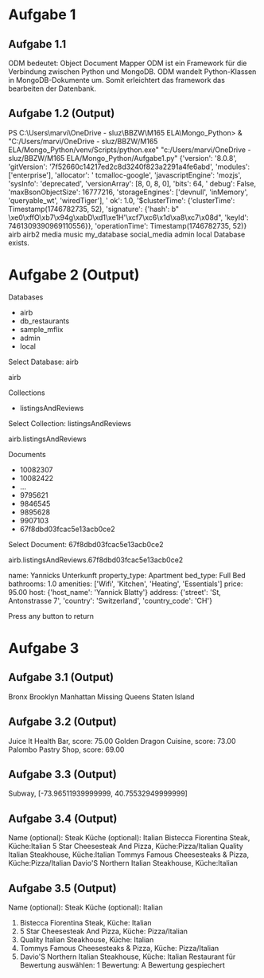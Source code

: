 # Aufgabe 1

## Aufgabe 1.1

ODM bedeutet: Object Document Mapper
ODM ist ein Framework für die Verbindung zwischen Python und MongoDB.
ODM wandelt Python-Klassen in MongoDB-Dokumente um. Somit erleichtert das framework das bearbeiten der Datenbank.

## Aufgabe 1.2 (Output)

PS C:\Users\marvi\OneDrive - sluz\BBZW\M165 ELA\Mongo_Python> & "C:/Users/marvi/OneDrive - sluz/BBZW/M165
ELA/Mongo_Python/venv/Scripts/python.exe" "c:/Users/marvi/OneDrive - sluz/BBZW/M165 ELA/Mongo_Python/Aufgabe1.py"
{'version': '8.0.8', 'gitVersion': '7f52660c14217ed2c8d3240f823a2291a4fe6abd', 'modules': ['enterprise'], 'allocator': '
tcmalloc-google', 'javascriptEngine': 'mozjs', 'sysInfo': 'deprecated', 'versionArray': [8, 0, 8, 0], 'bits': 64, '
debug': False, 'maxBsonObjectSize': 16777216, 'storageEngines': ['devnull', 'inMemory', 'queryable_wt', 'wiredTiger'], '
ok': 1.0, '$clusterTime': {'clusterTime': Timestamp(1746782735, 52), 'signature': {'hash': b"
\xe0\xffO\xb7\x94g\xabD\xd1\xe1H'\xcf7\xc6\x1d\xa8\xc7\x08d", 'keyId': 7461309390969110556}}, 'operationTime':
Timestamp(1746782735, 52)}
airb
airb2
media
music
my_database
social_media
admin
local
Database exists.

# Aufgabe 2 (Output)

Databases

- airb
- db_restaurants
- sample_mflix
- admin
- local

Select Database: airb

airb

Collections

- listingsAndReviews

Select Collection: listingsAndReviews

airb.listingsAndReviews

Documents

- 10082307
- 10082422
- ...
- 9795621
- 9846545
- 9895628
- 9907103
- 67f8dbd03fcac5e13acb0ce2

Select Document: 67f8dbd03fcac5e13acb0ce2

airb.listingsAndReviews.67f8dbd03fcac5e13acb0ce2

name: Yannicks Unterkunft
property_type: Apartment
bed_type: Full Bed
bathrooms: 1.0
amenities: ['Wifi', 'Kitchen', 'Heating', 'Essentials']
price: 95.00
host: {'host_name': 'Yannick Blatty'}
address: {'street': 'St, Antonstrasse 7', 'country': 'Switzerland', 'country_code': 'CH'}

Press any button to return


# Aufgabe 3

## Aufgabe 3.1 (Output)
Bronx
Brooklyn
Manhattan
Missing
Queens
Staten Island


## Aufgabe 3.2 (Output)
Juice It Health Bar, score: 75.00
Golden Dragon Cuisine, score: 73.00
Palombo Pastry Shop, score: 69.00


## Aufgabe 3.3 (Output)
Subway, [-73.96511939999999, 40.75532949999999]

## Aufgabe 3.4 (Output)
Name (optional): Steak
Küche (optional): Italian
 Bistecca Fiorentina Steak, Küche:Italian
 5 Star Cheesesteak And Pizza, Küche:Pizza/Italian
 Quality Italian Steakhouse, Küche:Italian
 Tommys Famous Cheesesteaks & Pizza, Küche:Pizza/Italian
 Davio'S Northern Italian Steakhouse, Küche:Italian

## Aufgabe 3.5 (Output)
 Name (optional): Steak
Küche (optional): Italian
1. Bistecca Fiorentina Steak, Küche: Italian
2. 5 Star Cheesesteak And Pizza, Küche: Pizza/Italian
3. Quality Italian Steakhouse, Küche: Italian
4. Tommys Famous Cheesesteaks & Pizza, Küche: Pizza/Italian
5. Davio'S Northern Italian Steakhouse, Küche: Italian
Restaurant für Bewertung auswählen: 1
Bewertung: A
Bewertung gespiechert